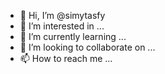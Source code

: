 - 👋 Hi, I’m @simytasfy
- 👀 I’m interested in ...
- 🌱 I’m currently learning ...
- 💞️ I’m looking to collaborate on ...
- 📫 How to reach me ...

<!---
simytasfy/simytasfy is a ✨ special ✨ repository because its `README.md` (this file) appears on your GitHub profile.
You can click the Preview link to take a look at your changes.
--->
